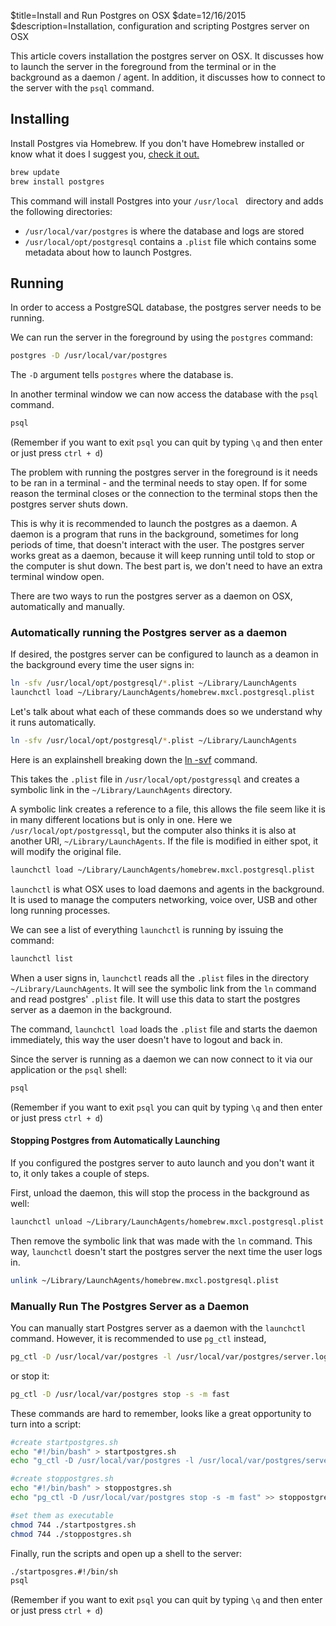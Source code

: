 $title=Install and Run Postgres on OSX
$date=12/16/2015
$description=Installation, configuration and scripting Postgres server on OSX


This article covers installation the postgres server on OSX. It discusses how to launch the server in the foreground from the terminal or in the background as a daemon / agent. In addition, it discusses how to connect to the server with the `psql` command.


## Installing

Install Postgres via Homebrew. If you don't have Homebrew installed or know what it does I suggest you, [check it out.](http://brew.sh/)

```bash
brew update
brew install postgres
```

This command will install Postgres into your `/usr/local ` directory and adds the following directories:

 - `/usr/local/var/postgres` is where the database and logs are stored
 - `/usr/local/opt/postgresql` contains a `.plist` file which contains some metadata about how to launch Postgres.

## Running

In order to access a PostgreSQL database, the postgres server needs to be running.

We can run the server in the foreground by using the `postgres` command:

```bash
postgres -D /usr/local/var/postgres
```

The `-D` argument tells `postgres` where the database is.

In another terminal window we can now access the database with the `psql` command.

```bash
psql
```

(Remember if you want to exit `psql` you can quit by typing `\q` and then enter or just press `ctrl + d`)

The problem with running the postgres server in the foreground is it needs to be ran in a terminal - and the terminal needs to stay open. If for some reason the terminal closes or the connection to the terminal stops then the postgres server shuts down.

This is why it is recommended to launch the postgres as a daemon. A daemon is a program that runs in the background, sometimes for long periods of time, that doesn't interact with the user. The postgres server works great as a daemon, because it will keep running until told to stop or the computer is shut down. The best part is, we don't need to have an extra terminal window open.

There are two ways to run the postgres server as a daemon on OSX, automatically and manually.

### Automatically running the Postgres server as a daemon

If desired, the postgres server can be configured to launch as a deamon in the background every time the user signs in:

```bash
ln -sfv /usr/local/opt/postgresql/*.plist ~/Library/LaunchAgents
launchctl load ~/Library/LaunchAgents/homebrew.mxcl.postgresql.plist
```

Let's talk about what each of these commands does so we understand why it runs automatically.

```bash
ln -sfv /usr/local/opt/postgresql/*.plist ~/Library/LaunchAgents
```

Here is an explainshell breaking down the [ln -svf](http://www.explainshell.com/explain?cmd=ln+-sfv+%2Fusr%2Flocal%2Fopt%2Fpostgresql%2F*.plist+~%2FLibrary%2FLaunchAgents) command.

This takes the `.plist` file in `/usr/local/opt/postgressql` and creates a symbolic link in the `~/Library/LaunchAgents` directory.

A symbolic link creates a reference to a file, this allows the file seem like it is in many different locations but is only in one. Here we `/usr/local/opt/postgressql`, but the computer also thinks it is also at another URI, `~/Library/LaunchAgents`. If the file is modified in either spot, it will modify the original file.

```bash
launchctl load ~/Library/LaunchAgents/homebrew.mxcl.postgresql.plist
```

`launchctl` is what OSX uses to load daemons and agents in the background. It is used to manage the computers networking, voice over, USB and other long running processes.

We can see a list of everything `launchctl` is running by issuing the command:

```bash
launchctl list
```

When a user signs in, `launchctl` reads all the `.plist` files in the directory `~/Library/LaunchAgents`. It will see the symbolic link from the `ln` command and read postgres' `.plist` file. It will use this data to start the postgres server as a daemon in the background.

The command, `launchctl load` loads the `.plist` file and starts the daemon immediately, this way the user doesn't have to logout and back in.

Since the server is running as a daemon we can now connect to it via our application or the `psql` shell:

```bash
psql
```

(Remember if you want to exit `psql` you can quit by typing `\q` and then enter or just press `ctrl + d`)

#### Stopping Postgres from Automatically Launching

If you configured the postgres server to auto launch and you don't want it to, it only takes a couple of steps.

First, unload the daemon, this will stop the process in the background as well:

```bash
launchctl unload ~/Library/LaunchAgents/homebrew.mxcl.postgresql.plist
```

Then remove the symbolic link that was made with the `ln` command. This way, `launchctl` doesn't start the postgres server the next time the user logs in.

```bash
unlink ~/Library/LaunchAgents/homebrew.mxcl.postgresql.plist
```

### Manually Run The Postgres Server as a Daemon

You can manually start Postgres server as a daemon with the `launchctl` command. However, it is recommended to use `pg_ctl` instead,

```bash
pg_ctl -D /usr/local/var/postgres -l /usr/local/var/postgres/server.log start
```

or stop it:

```bash
pg_ctl -D /usr/local/var/postgres stop -s -m fast
```

These commands are hard to remember, looks like a great opportunity to turn into a script:

```bash
#create startpostgres.sh
echo "#!/bin/bash" > startpostgres.sh
echo "g_ctl -D /usr/local/var/postgres -l /usr/local/var/postgres/server.log start" >> startpostgres.sh

#create stoppostgres.sh
echo "#!/bin/bash" > stoppostgres.sh
echo "pg_ctl -D /usr/local/var/postgres stop -s -m fast" >> stoppostgres.sh

#set them as executable
chmod 744 ./startpostgres.sh
chmod 744 ./stoppostgres.sh
```

Finally, run the scripts and open up a shell to the server:

```bash
./startposgres.#!/bin/sh
psql
```

(Remember if you want to exit `psql` you can quit by typing `\q` and then enter or just press `ctrl + d`)
